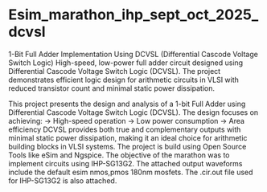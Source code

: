 # Esim_marathon_ihp_sept_oct_2025_dcvsl
1-Bit Full Adder Implementation Using DCVSL (Differential Cascode Voltage Switch Logic) High-speed, low-power full adder circuit designed using Differential Cascode Voltage Switch Logic (DCVSL). The project demonstrates efficient logic design for arithmetic circuits in VLSI with reduced transistor count and minimal static power dissipation.

This project presents the design and analysis of a 1-bit Full Adder using Differential Cascode Voltage Switch Logic (DCVSL).
The design focuses on achieving:
  -> High-speed operation
  -> Low power consumption
  -> Area efficiency
DCVSL provides both true and complementary outputs with minimal static power dissipation, making it an ideal choice for arithmetic building blocks in VLSI systems.
The project is build using Open Source Tools like eSim and Ngspice. The objective of the marathon was to implement circuits using IHP-SG13G2. The attached output waveforms include the default esim nmos,pmos 180nm mosfets. The .cir.out file used for IHP-SG13G2 is also attached.
